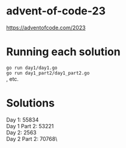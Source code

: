 # advent-of-code-23
https://adventofcode.com/2023

# Running each solution
`go run day1/day1.go`\
`go run day1_part2/day1_part2.go`\
, etc.

# Solutions
Day 1: 55834\
Day 1 Part 2: 53221\
Day 2: 2563\
Day 2 Part 2: 70768\